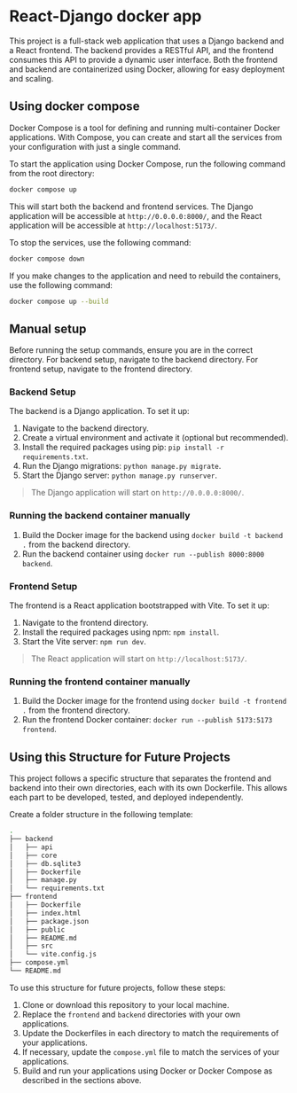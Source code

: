 # React-Django docker app

This project is a full-stack web application that uses a Django backend and a React frontend. The backend provides a RESTful API, and the frontend consumes this API to provide a dynamic user interface. Both the frontend and backend are containerized using Docker, allowing for easy deployment and scaling.

## Using docker compose

Docker Compose is a tool for defining and running multi-container Docker applications. With Compose, you can create and start all the services from your configuration with just a single command.

To start the application using Docker Compose, run the following command from the root directory:

```bash
docker compose up
```

This will start both the backend and frontend services. The Django application will be accessible at `http://0.0.0.0:8000/`, and the React application will be accessible at `http://localhost:5173/`.

To stop the services, use the following command:

```bash
docker compose down
```

If you make changes to the application and need to rebuild the containers, use the following command:

```bash
docker compose up --build
```

## Manual setup

Before running the setup commands, ensure you are in the correct directory. For backend setup, navigate to the backend directory. For frontend setup, navigate to the frontend directory.

### Backend Setup

The backend is a Django application. To set it up:

1. Navigate to the backend directory.
1. Create a virtual environment and activate it (optional but recommended).
1. Install the required packages using pip: `pip install -r requirements.txt`.
1. Run the Django migrations: `python manage.py migrate`.
1. Start the Django server: `python manage.py runserver`.

> The Django application will start on `http://0.0.0.0:8000/`.

### Running the backend container manually

1. Build the Docker image for the backend using `docker build -t backend .` from the backend directory.
1. Run the backend container using `docker run --publish 8000:8000 backend`.

### Frontend Setup

The frontend is a React application bootstrapped with Vite. To set it up:

1. Navigate to the frontend directory.
1. Install the required packages using npm: `npm install`.
1. Start the Vite server: `npm run dev`.

> The React application will start on `http://localhost:5173/`.

### Running the frontend container manually

1. Build the Docker image for the frontend using `docker build -t frontend .` from the frontend directory.
1. Run the frontend Docker container: `docker run --publish 5173:5173 frontend`.

## Using this Structure for Future Projects

This project follows a specific structure that separates the frontend and backend into their own directories, each with its own Dockerfile. This allows each part to be developed, tested, and deployed independently.

Create a folder structure in the following template:

```bash
.
├── backend
│   ├── api
│   ├── core
│   ├── db.sqlite3
│   ├── Dockerfile
│   ├── manage.py
│   └── requirements.txt
├── frontend
│   ├── Dockerfile
│   ├── index.html
│   ├── package.json
│   ├── public
│   ├── README.md
│   ├── src
│   └── vite.config.js
├── compose.yml
└── README.md
```

To use this structure for future projects, follow these steps:

1. Clone or download this repository to your local machine.
1. Replace the `frontend` and `backend` directories with your own applications.
1. Update the Dockerfiles in each directory to match the requirements of your applications.
1. If necessary, update the `compose.yml` file to match the services of your applications.
1. Build and run your applications using Docker or Docker Compose as described in the sections above.


